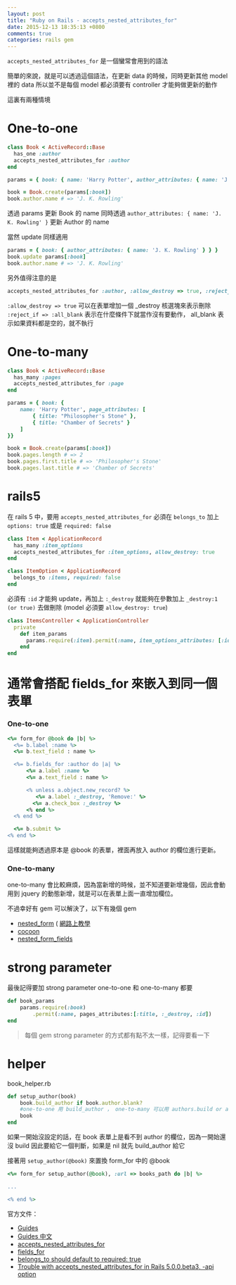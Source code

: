 ```yaml
---
layout: post
title: "Ruby on Rails - accepts_nested_attributes_for"
date: 2015-12-13 18:35:13 +0800
comments: true
categories: rails gem
---
```


`accepts_nested_attributes_for` 是一個蠻常會用到的語法

簡單的來說，就是可以透過這個語法，在更新 data 的時候，同時更新其他 model 裡的 data
所以並不是每個 model 都必須要有 controller 才能夠做更新的動作

<!-- more -->

這裏有兩種情境

# One-to-one

```ruby
class Book < ActiveRecord::Base
  has_one :author
  accepts_nested_attributes_for :author
end
```

```ruby
params = { book: { name: 'Harry Potter', author_attributes: { name: 'J. K. Rowling' } } }

book = Book.create(params[:book])
book.author.name # => 'J. K. Rowling'
```
透過 params 更新 Book 的 name
同時透過 `author_attributes: { name: 'J. K. Rowling' }` 更新 Author 的 name

當然 update 同樣適用

```ruby
params = { book: { author_attributes: { name: 'J. K. Rowling' } } }
book.update params[:book]
book.author.name # => 'J. K. Rowling'
```

另外值得注意的是

```ruby
accepts_nested_attributes_for :author, :allow_destroy => true, :reject_if => :all_blank
```

`:allow_destroy => true` 可以在表單增加一個 _destroy 核選塊來表示刪除
`:reject_if => :all_blank` 表示在什麼條件下就當作沒有要動作， all_blank 表示如果資料都是空的，就不執行


# One-to-many

```ruby
class Book < ActiveRecord::Base
  has_many :pages
  accepts_nested_attributes_for :page
end
```

```ruby
params = { book: {
	name: 'Harry Potter', page_attributes: [
		{ title: "Philosopher's Stone" },
		{ title: "Chamber of Secrets" }
	]
}}

book = Book.create(params[:book])
book.pages.length # => 2
book.pages.first.title # => 'Philosopher's Stone'
book.pages.last.title # => 'Chamber of Secrets'
```


# rails5

在 rails 5 中，要用 `accepts_nested_attributes_for` 必須在 `belongs_to` 加上 `options: true` 或是 `required: false`


```ruby
class Item < ApplicationRecord
  has_many :item_options
  accepts_nested_attributes_for :item_options, allow_destroy: true
end

class ItemOption < ApplicationRecord
  belongs_to :items, required: false
end
```

必須有 `:id` 才能夠 update，再加上 `:_destroy` 就能夠在參數加上 `_destroy:1 (or true)` 去做刪除 (model 必須要 `allow_destroy: true`)

```ruby
class ItemsController < ApplicationController
  private
    def item_params
      params.require(:item).permit(:name, item_options_attributes: [:id, :value, :position, :_destroy])
    end
end
```

 
# 通常會搭配 fields_for 來嵌入到同一個表單

### One-to-one

```ruby
<%= form_for @book do |b| %>
  <%= b.label :name %>
  <%= b.text_field : name %>

  <%= b.fields_for :author do |a| %>
	  <%= a.label :name %>
  	  <%= a.text_field : name %>

  	  <% unless a.object.new_record? %>
     	 <%= a.label :_destroy, 'Remove:' %>
        <%= a.check_box :_destroy %>
  	  <% end %>
  <% end %>

  <%= b.submit %>
<% end %>
```

這樣就能夠透過原本是 @book 的表單，裡面再放入 author 的欄位進行更新。

### One-to-many

one-to-many 會比較麻煩，因為當新增的時候，並不知道要新增幾個，因此會動用到 jquery 的動態新增，就是可以在表單上面一直增加欄位。

不過幸好有 gem 可以解決了，以下有幾個 gem

* [nested_form](https://github.com/ryanb/nested_form) ( [網路上教學](http://motion-express.com/blog/20140722-ruby-gem-nested-form)
* [cocoon](https://github.com/nathanvda/cocoon)
* [nested_form_fields](https://github.com/ncri/nested_form_fields)

# strong parameter

最後記得要加 strong parameter
one-to-one 和 one-to-many 都要

```ruby
def book_params
    params.require(:book)
        .permit(:name, pages_attributes:[:title, :_destroy, :id])
end
```
>每個 gem strong parameter 的方式都有點不太一樣，記得要看一下

# helper

book_helper.rb

```ruby
def setup_author(book)
    book.build_author if book.author.blank?
    #one-to-one 用 build_author ， one-to-many 可以用 authors.build or authors.new
    book
end
```

如果一開始沒設定的話，在 book 表單上是看不到 author 的欄位，因為一開始還沒 build
因此要給它一個判斷，如果是 nil 就先 build_author 給它

接著用 `setup_author(@book)` 來置換 form_for 中的 @book

```ruby
<%= form_for setup_author(@book), :url => books_path do |b| %>

...

<% end %>
```

官方文件：

* [Guides](http://guides.rubyonrails.org/form_helpers.html#building-complex-forms)
* [Guides 中文](http://rails.ruby.tw/form_helpers.html#%E6%89%93%E9%80%A0%E8%A4%87%E9%9B%9C%E8%A1%A8%E5%96%AE)
* [accepts_nested_attributes_for ](https://api.rubyonrails.org/classes/ActiveRecord/NestedAttributes/ClassMethods.html)
* [fields_for](http://apidock.com/rails/ActionView/Helpers/FormHelper/fields_for)
* [belongs_to should default to required: true](https://github.com/rails/rails/issues/18233)
* [Trouble with accepts_nested_attributes_for in Rails 5.0.0.beta3, -api option](https://stackoverflow.com/questions/35942464/trouble-with-accepts-nested-attributes-for-in-rails-5-0-0-beta3-api-option)

